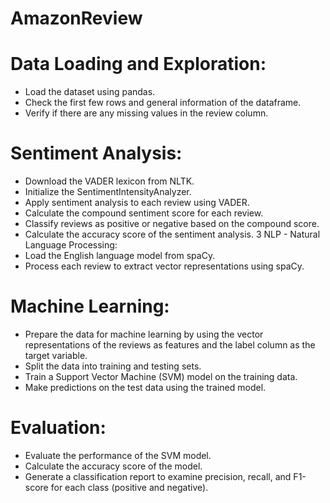 # AmazonReview

# Data Loading and Exploration:
- Load the dataset using pandas.
- Check the first few rows and general information of the dataframe.
- Verify if there are any missing values in the review column.
# Sentiment Analysis:
- Download the VADER lexicon from NLTK.
- Initialize the SentimentIntensityAnalyzer.
- Apply sentiment analysis to each review using VADER.
- Calculate the compound sentiment score for each review.
- Classify reviews as positive or negative based on the compound score.
- Calculate the accuracy score of the sentiment analysis.
 3 NLP - Natural Language Processing:
- Load the English language model from spaCy.
- Process each review to extract vector representations using spaCy.
# Machine Learning:
- Prepare the data for machine learning by using the vector representations of the reviews as features and the label column as the target variable.
- Split the data into training and testing sets.
- Train a Support Vector Machine (SVM) model on the training data.
- Make predictions on the test data using the trained model.
# Evaluation:
- Evaluate the performance of the SVM model.
- Calculate the accuracy score of the model.
- Generate a classification report to examine precision, recall, and F1-score for each class (positive and negative).
